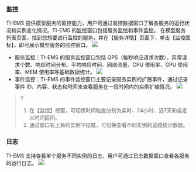 ### 监控
TI-EMS 提供模型服务的监控能力，用户可通过监控数据窗口了解各服务的运行状况和实例变化情况。TI-EMS 的监控窗口包括服务监控和事件监控。
在模型服务列表页面，找到您想要进行监控的服务，并在【服务详情】页面下，单击【监控图标】，即可展示模型服务的监控窗口。
![](https://main.qcloudimg.com/raw/6893ef7f5c4511c280ef9b5469f803b7.png)
- 服务监控：TI-EMS 的服务监控窗口包括 QPS（每秒响应请求次数）、异常请求个数、响应时间分布、平均响应时间、网络流量、CPU 使用率、GPU 使用率、MEM 使用率等基础数据统计。
![](https://main.qcloudimg.com/raw/3058c3952f60c955a07d07ad9feca3ec.png)
- 事件监控：TI-EMS 的事件监控窗口主要记录服务实例的扩展事件，通过记录事件 ID、内容、状态和时间来查看服务在一段时间内的实例扩缩情况。
![](https://main.qcloudimg.com/raw/a03dc60972871dcb10dfd1db98aebe4c.png)

>? 
>1. 在【监控】视窗，可切换时间粒度分别为实时、24小时、近7天和自定义时间区间。
>2. 通过窗口右上角的实例下拉框，可切换查看不同实例的监控统计数据。

### 日志
TI-EMS 支持查看单个服务不同实例的日志，用户可通过日志数据窗口查看各服务的运行日志。
![](https://main.qcloudimg.com/raw/fba817bae90a24163edf0dbf1b95e4bb.png)

